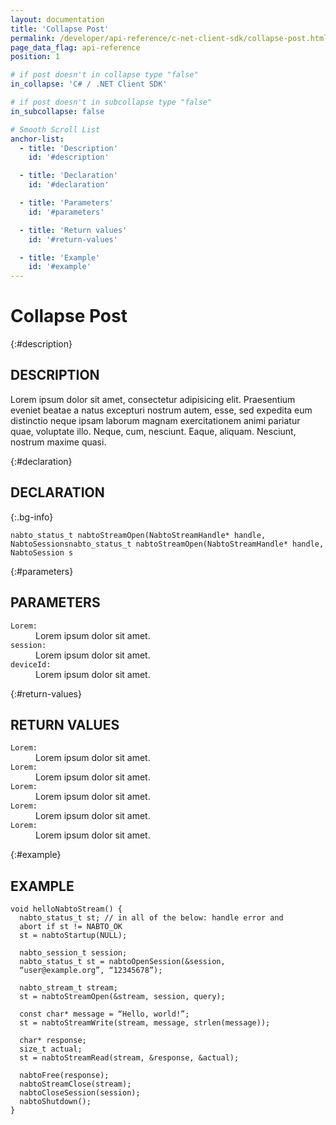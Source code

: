 ```yaml
---
layout: documentation
title: 'Collapse Post'
permalink: /developer/api-reference/c-net-client-sdk/collapse-post.html
page_data_flag: api-reference
position: 1

# if post doesn't in collapse type "false"
in_collapse: 'C# / .NET Client SDK'

# if post doesn't in subcollapse type "false"
in_subcollapse: false

# Smooth Scroll List
anchor-list:
  - title: 'Description'
    id: '#description'

  - title: 'Declaration'
    id: '#declaration'

  - title: 'Parameters'
    id: '#parameters'

  - title: 'Return values'
    id: '#return-values'

  - title: 'Example'
    id: '#example'
---
```



# Collapse Post

{:#description}
## DESCRIPTION

Lorem ipsum dolor sit amet, consectetur adipisicing elit. Praesentium eveniet beatae a natus excepturi nostrum autem, esse, sed expedita eum distinctio neque ipsam laborum magnam exercitationem animi pariatur quae, voluptate illo. Neque, cum, nesciunt. Eaque, aliquam. Nesciunt, nostrum maxime quasi. 

{:#declaration}
## DECLARATION

{:.bg-info}
```
nabto_status_t nabtoStreamOpen(NabtoStreamHandle* handle, NabtoSessionsnabto_status_t nabtoStreamOpen(NabtoStreamHandle* handle, NabtoSession s
```

{:#parameters}
## PARAMETERS

<dl>
  <div>
    <dt><code>Lorem:</code></dt>
    <dd>Lorem ipsum dolor sit amet.</dd>
  </div>
  <div>
    <dt><code>session:</code></dt>
    <dd>Lorem ipsum dolor sit amet.</dd>
  </div>
  <div>
    <dt><code>deviceId:</code></dt>
    <dd>Lorem ipsum dolor sit amet.</dd>
  </div>
</dl>

{:#return-values}
## RETURN VALUES

<dl>
  <div>
    <dt><code class="bg-info">Lorem:</code></dt>
    <dd>Lorem ipsum dolor sit amet.</dd>
  </div>
  <div>
    <dt><code class="bg-info">Lorem:</code></dt>
    <dd>Lorem ipsum dolor sit amet.</dd>
  </div>
  <div>
    <dt><code class="bg-info">Lorem:</code></dt>
    <dd>Lorem ipsum dolor sit amet.</dd>
  </div>
  <div>
    <dt><code class="bg-info">Lorem:</code></dt>
    <dd>Lorem ipsum dolor sit amet.</dd>
  </div>
  <div>
    <dt><code class="bg-info">Lorem:</code></dt>
    <dd>Lorem ipsum dolor sit amet.</dd>
  </div>
</dl>

{:#example}
## EXAMPLE

```
void helloNabtoStream() {
  nabto_status_t st; // in all of the below: handle error and
  abort if st != NABTO_OK 
  st = nabtoStartup(NULL);

  nabto_session_t session;
  nabto_status_t st = nabtoOpenSession(&session, 
  “user@example.org”, “12345678”);

  nabto_stream_t stream;
  st = nabtoStreamOpen(&stream, session, query);

  const char* message = “Hello, world!”;
  st = nabtoStreamWrite(stream, message, strlen(message));

  char* response;
  size_t actual;
  st = nabtoStreamRead(stream, &response, &actual);

  nabtoFree(response);
  nabtoStreamClose(stream);
  nabtoCloseSession(session);
  nabtoShutdown();
}
```